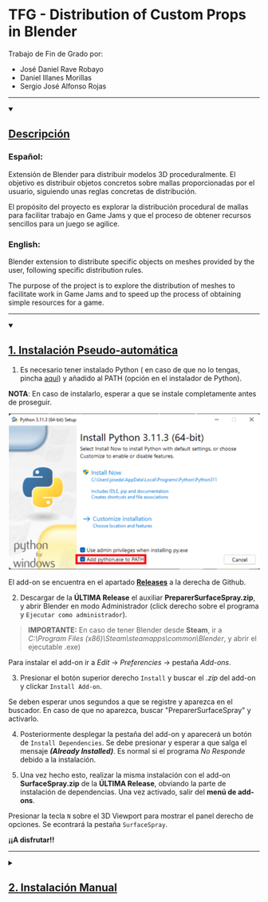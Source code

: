 # TFG - Distribution of Custom Props in Blender

Trabajo de Fin de Grado por: 
* José Daniel Rave Robayo
* Daniel Illanes Morillas
* Sergio José Alfonso Rojas

***
<details open>
<summary><h2><u>Descripción</u></h2></summary>

### Español:

Extensión de Blender para distribuir modelos 3D proceduralmente. El objetivo es distribuir objetos concretos sobre mallas proporcionadas por el usuario, siguiendo unas reglas concretas de distribución.

El propósito del proyecto es explorar la distribución procedural de mallas para facilitar trabajo en Game Jams y que el proceso de obtener recursos sencillos para un juego se agilice.

### English:

Blender extension to distribute specific objects on meshes provided by the user, following specific distribution rules.

The purpose of the project is to explore the distribution of meshes to facilitate work in Game Jams and to speed up the process of obtaining simple resources for a game.
</details>


***
<details open>
<summary><h2><u>1. Instalación Pseudo-automática</u></h2></summary>

1. Es necesario tener instalado Python ( en caso de que no lo tengas, pincha [aquí](https://www.python.org/downloads/)) y añadido al PATH (opción en el instalador de Python).

**NOTA**: En caso de instalarlo, esperar a que se instale completamente antes de proseguir.

![Descripción de la imagen](/imagesREADME/path.png)

El add-on se encuentra en el apartado [**Releases**](https://github.com/SergioJAlfonso/TFG-Distribution-and-Generation-System-of-Custom-Props-in-Blender/releases) a la derecha de Github.

2. Descargar de la **ÚLTIMA Release** el auxiliar **PreparerSurfaceSpray.zip**, y abrir Blender en modo Administrador (click derecho sobre el programa y ```Ejecutar como administrador```).

>**IMPORTANTE:** En caso de tener Blender desde **Steam**, ir a _C:\Program Files (x86)\Steam\steamapps\common\Blender_, y abrir el ejecutable .exe) 

Para instalar el add-on ir a _Edit_ -> _Preferencies_ -> pestaña _Add-ons_. 

3. Presionar el botón superior derecho ```Install``` y buscar el _.zip_ del add-on y clickar ```Install Add-on```.

Se deben esperar unos segundos a que se registre y aparezca en el buscador. En caso de que no aparezca, buscar "PreparerSurfaceSpray" y activarlo. 

4. Posteriormente desplegar la pestaña del add-on y aparecerá un botón de  ```Install Dependencies```. Se debe presionar y esperar a que salga el mensaje **_(Already Installed)_**. Es normal si el programa _No Responde_ debido a la instalación.

5. Una vez hecho esto, realizar la misma instalación con el add-on  **SurfaceSpray.zip** de la **ÚLTIMA Release**, obviando la parte de instalación de dependencias.
Una vez activado, salir del **menú de add-ons**. 

Presionar la tecla ```N``` sobre el 3D Viewport para mostrar el panel derecho de opciones. Se econtrará la pestaña ```SurfaceSpray```. 

**¡¡A disfrutar!!**
</details>

***
<details>
<summary><h2><u>2. Instalación Manual</u></h2></summary>

Es necesario instalar aima (y tener instalado Python). Para ello ejecutar el siguiente comando desde cualquier ```cmd```.
~~~ 
pip install aima3
~~~

Se habrá añadido una carpeta llamada _"aima3"_ al directorio _site-packages_ (de la carpeta _python_) el cual se encuentra en la carpeta fuente de **Python**.

Ejecutando el siguiente código en una cmd, mostrará la localización del ejecutable python.

~~~ 
where python
~~~

Por ejemplo, debería estar encontrarse en una ruta similar a:
~~~
"C:\Users\user_name\AppData\Local\Programs\Python\Python310\Lib\site-packages"
~~~
A continuación, en dicha ruta copiar la carpeta _aima3_ a la carpeta de python que utiliza Blender: debería ser la carpeta de Blender cuya ruta sería tal que: 

~~~ 
Blender-X.X/python/lib/site-packages
~~~ 
Si sólo se tiene una versión de Blender instalada, y dicha carpeta coincide con la versión, ya no hay que hacer nada más.

En caso de no saber dónde se encuentra la ruta de python que usa Blender, o si se tiene más de una versión de Blender instalada, realizar los siguientes pasos:

- Abrir la versión de Blender deseada.
- Abrir la pestaña _Scripting_ (barra de pestañas superior).
- Crear un nuevo fichero usando el boton _+ New_.
- Copiar y pegar el siguiente código, y ejecutarlo dándole al bóton RUN situado arriba a la derecha o usar el atajo de teclado _Alt + P_.

~~~
import site

usersitepackagespath = site.getsitepackages()

print("Path: ", usersitepackagespath)
~~~

Abrir Toggle System Console desde arriba a la izquierda _Window -> Toggle System Console_,  para así poder ver el texto impreso por el código anterior. El texto debería mostrar la carpeta de python que ésta versión de Blender usa.
</details>

